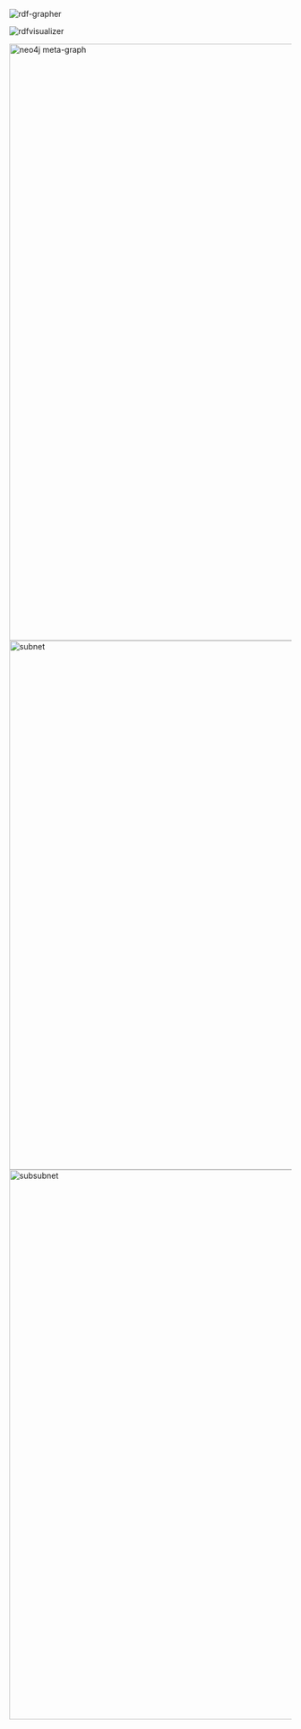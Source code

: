 ![rdf-grapher](https://github.com/emanuelecavalleri/testRNA-KG/assets/33032169/b0a7b4d6-85ac-427f-8034-3b2da07fed7c)

![rdfvisualizer](https://github.com/emanuelecavalleri/testRNA-KG/assets/33032169/f9a1feaa-7381-4fb4-8e72-78d097faaddc)

<img width="1066" alt="neo4j meta-graph" src="https://github.com/emanuelecavalleri/testRNA-KG/assets/33032169/8aa80e9c-4371-4705-bea2-3546f3234fab">

<img width="945" alt="subnet" src="https://github.com/emanuelecavalleri/testRNA-KG/assets/33032169/7be56b86-abe0-40be-a1ec-5e79e0788246">

<img width="982" alt="subsubnet" src="https://github.com/emanuelecavalleri/testRNA-KG/assets/33032169/9f802d8d-7567-4edb-857d-1c84e28898b4">
